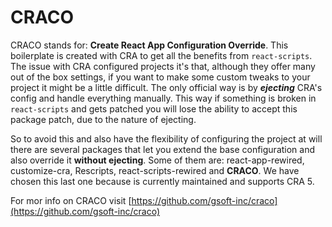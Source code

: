# CRACO

CRACO stands for: **Create React App Configuration Override**. This boilerplate is created with CRA to get all the
benefits from `react-scripts`. The issue with CRA configured projects it's that, although they offer many out of the box
settings, if you want to make some custom tweaks to your project it might be a little difficult. The only official
way is by **_ejecting_** CRA's config and handle everything manually. This way if something is broken in `react-scripts` and
gets patched you will lose the ability to accept this package patch, due to the nature of ejecting.

So to avoid this and also have the flexibility of configuring the project at will there are several packages that let you
extend the base configuration and also override it **without ejecting**. Some of them are: react-app-rewired, customize-cra,
Rescripts, react-scripts-rewired and **CRACO**. We have chosen this last one because is currently maintained and
supports CRA 5.

For mor info on CRACO visit [https://github.com/gsoft-inc/craco](https://github.com/gsoft-inc/craco)

